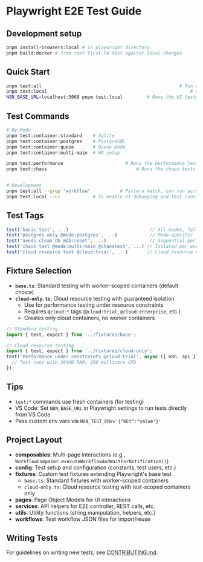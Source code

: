 # Playwright E2E Test Guide

## Development setup
```bash
pnpm install-browsers:local # in playwright directory
pnpm build:docker # from root first to test against local changes
```

## Quick Start
```bash
pnpm test:all                 									# Run all tests (fresh containers, pnpm build:docker from root first to ensure local containers)
pnpm test:local           											# Starts a local server and runs the UI tests
N8N_BASE_URL=localhost:5068 pnpm test:local			# Runs the UI tests against the instance running
```

## Test Commands
```bash
# By Mode
pnpm test:container:standard    # Sqlite
pnpm test:container:postgres    # PostgreSQL
pnpm test:container:queue       # Queue mode
pnpm test:container:multi-main  # HA setup

pnpm test:performance						# Runs the performance tests against Sqlite container
pnpm test:chaos									# Runs the chaos tests


# Development
pnpm test:all --grep "workflow"           # Pattern match, can run across all test types UI/cli-workflow/performance
pnpm test:local --ui            # To enable UI debugging and test running mode
```

## Test Tags
```typescript
test('basic test', ...)                              // All modes, fully parallel
test('postgres only @mode:postgres', ...)            // Mode-specific
test('needs clean db @db:reset', ...)                // Sequential per worker
test('chaos test @mode:multi-main @chaostest', ...) // Isolated per worker
test('cloud resource test @cloud:trial', ...)       // Cloud resource constraints
```

## Fixture Selection
- **`base.ts`**: Standard testing with worker-scoped containers (default choice)
- **`cloud-only.ts`**: Cloud resource testing with guaranteed isolation
  - Use for performance testing under resource constraints
  - Requires `@cloud:*` tags (`@cloud:trial`, `@cloud:enterprise`, etc.)
  - Creates only cloud containers, no worker containers

```typescript
// Standard testing
import { test, expect } from '../fixtures/base';

// Cloud resource testing
import { test, expect } from '../fixtures/cloud-only';
test('Performance under constraints @cloud:trial', async ({ n8n, api }) => {
  // Test runs with 384MB RAM, 250 millicore CPU
});
```

## Tips
- `test:*` commands use fresh containers (for testing)
- VS Code: Set `N8N_BASE_URL` in Playwright settings to run tests directly from VS Code
- Pass custom env vars via `N8N_TEST_ENV='{"KEY":"value"}'`

## Project Layout
- **composables**: Multi-page interactions (e.g., `WorkflowComposer.executeWorkflowAndWaitForNotification()`)
- **config**: Test setup and configuration (constants, test users, etc.)
- **fixtures**: Custom test fixtures extending Playwright's base test
  - `base.ts`: Standard fixtures with worker-scoped containers
  - `cloud-only.ts`: Cloud resource testing with test-scoped containers only
- **pages**: Page Object Models for UI interactions
- **services**: API helpers for E2E controller, REST calls, etc.
- **utils**: Utility functions (string manipulation, helpers, etc.)
- **workflows**: Test workflow JSON files for import/reuse

## Writing Tests
For guidelines on writing new tests, see [CONTRIBUTING.md](./CONTRIBUTING.md).

